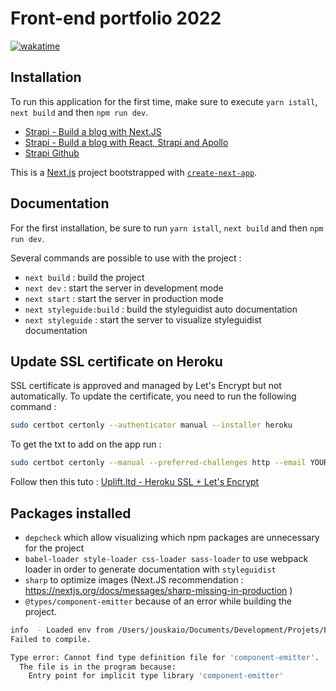 # Front-end portfolio 2022

[![wakatime](https://wakatime.com/badge/user/421f3c4d-505e-46dd-a125-f4af7f23cc50/project/5f397f8d-865a-4945-b49c-12d2e440c04b.svg)](https://wakatime.com/badge/user/421f3c4d-505e-46dd-a125-f4af7f23cc50/project/5f397f8d-865a-4945-b49c-12d2e440c04b)

## Installation

To run this application for the first time, make sure to execute `yarn istall`, `next build` and then `npm run dev`.

- [Strapi - Build a blog with Next.JS](https://strapi.io/blog/build-a-blog-with-next-react-js-strapi)
- [Strapi - Build a blog with React, Strapi and Apollo](https://strapi.io/blog/build-a-blog-with-react-strapi-and-apollo)
- [Strapi Github](https://github.com/vercel/next.js/tree/canary/examples/cms-strapi)

This is a [Next.js](https://nextjs.org/) project bootstrapped with [`create-next-app`](https://github.com/vercel/next.js/tree/canary/packages/create-next-app).

## Documentation

For the first installation, be sure to run `yarn istall`, `next build` and then `npm run dev`. 

Several commands are possible to use with the project :
- `next build` : build the project
- `next dev` : start the server in development mode
- `next start` : start the server in production mode
- `next styleguide:build` : build the styleguidist auto documentation
- `next styleguide` : start the server to visualize styleguidist documentation

## Update SSL certificate on Heroku

SSL certificate is approved and managed by Let's Encrypt but not automatically.
To update the certificate, you need to run the following command :

``` bash
sudo certbot certonly --authenticator manual --installer heroku
```

To get the txt to add on the app run :

```bash
sudo certbot certonly --manual --preferred-challenges http --email YOUR-EMAIL --server https://acme-v02.api.letsencrypt.org/directory --agree-tos -d YOURDOMAIN.com -d www.YOURDOMAIN.com

```
Follow then this tuto : [Uplift.ltd - Heroku SSL + Let's Encrypt](https://www.uplift.ltd/posts/heroku-ssl-letsencrypt/)

## Packages installed

- `depcheck` which allow visualizing which npm packages are unnecessary for the project
- `babel-loader style-loader css-loader sass-loader` to use webpack loader in order to generate documentation with `styleguidist`
- `sharp` to optimize images (Next.JS recommendation : https://nextjs.org/docs/messages/sharp-missing-in-production
  )
- `@types/component-emitter` because of an error while building the project.
``` bash
info  - Loaded env from /Users/jouskaio/Documents/Development/Projets/Portfolio/Jouskaio-Front/.env
Failed to compile.

Type error: Cannot find type definition file for 'component-emitter'.
  The file is in the program because:
    Entry point for implicit type library 'component-emitter'
```